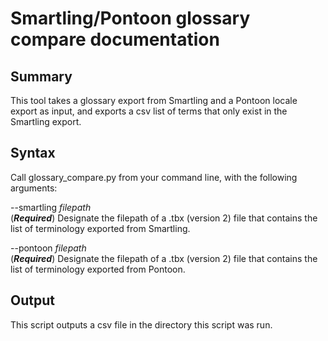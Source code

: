 # Smartling/Pontoon glossary compare documentation

## Summary

This tool takes a glossary export from Smartling and a Pontoon locale export as input, and exports a csv list of terms that only exist in the Smartling export.

## Syntax

Call glossary_compare.py from your command line, with the following arguments:

--smartling *filepath*  
(***Required***) Designate the filepath of a .tbx (version 2) file that contains the list of terminology exported from Smartling.

--pontoon *filepath*  
(***Required***) Designate the filepath of a .tbx (version 2) file that contains the list of terminology exported from Pontoon.

## Output

This script outputs a csv file in the directory this script was run.
